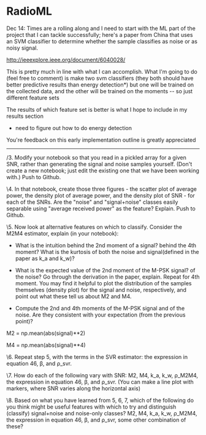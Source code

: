 # RadioML


Dec 14:  Times are a rolling along and I need to start with the ML part of
the project that I can tackle  successfully; here's a paper from China that uses
an SVM classifier to determine whether the sample classifies as noise or as noisy signal.

http://ieeexplore.ieee.org/document/6040028/

This is pretty much in line with what I can accomplish. What I'm going to do
(feel free to comment) is make two svm classifiers (they both should have better
predictive results than energy detection*) but one will be trained on the
collected data, and the other will be trained on the moments -- so just
different feature sets

The  results of which feature set is better is what I hope to include in my
results section

* need to figure out how to do energy detection 

You're feedback on this early implementation outline is greatly appreciated

------------------------------------------------------------------

/3. Modify your notebook so that you read in a pickled array for a given SNR, rather
than generating the signal and noise samples yourself. (Don't create a new
notebook; just edit the existing one that we have been working with.) Push to
Github.

\4. In that notebook, create those three figures - the scatter plot of average
power, the density plot of average power, and the density plot of SNR - for each
of the SNRs. Are the "noise" and "signal+noise" classes easily separable using
"average received power" as the feature? Explain. Push to Github.


\5. Now look at alternative features on which to classify. Consider the M2M4
estimator, explain (in your notebook):

* What is the intuition behind the 2nd moment of a signal? behind the 4th
moment? What is the kurtosis of both the noise and signal(defined in the paper as k_a and k_w)?

* What is the expected value of the 2nd moment of the M-PSK signal? of the
noise? Go through the derivation in the paper, explain. Repeat for 4th
moment. You may find it helpful to plot the distribution of the samples
themselves (density plot) for the signal and noise, respectively, and
point out what these tell us about M2 and M4.

* Compute the 2nd and 4th moments of the M-PSK signal and of the
noise. Are they consistent with your expectation (from the previous
point)? 


M2 = np.mean(abs(signal)**2)

M4 = np.mean(abs(signal)**4)


\6. Repeat step 5, with the terms in the SVR estimator: the expression in equation
46, β, and ρ_svr.

\7. How do each of the following vary with SNR: M2, M4, k_a, k_w, ρ_M2M4, the
expression in equation 46, β, and ρ_svr. (You can make a line plot with markers,
where SNR varies along the horizontal axis)

\8. Based on what you have learned from 5, 6, 7, which of the following do you think
might be useful features with which to try and distinguish (classify)
signal+noise and noise-only classes? M2, M4, k_a, k_w, ρ_M2M4, the expression in
equation 46, β, and ρ_svr, some other combination of these?
